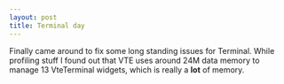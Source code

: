 ```yaml
---
layout: post
title: Terminal day
---
```


Finally came around to fix some long standing issues for Terminal. While profiling stuff I found out that VTE uses around 24M data memory to manage 13 VteTerminal widgets, which is really a <b>lot</b> of memory.
